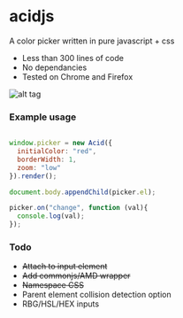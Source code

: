 acidjs
======

A color picker written in pure javascript + css
* Less than 300 lines of code
* No dependancies
* Tested on Chrome and Firefox

![alt tag](https://raw.github.com/roberttod/acidjs/master/preview.png)

### Example usage

```javascript

window.picker = new Acid({
  initialColor: "red",
  borderWidth: 1,
  zoom: "low"
}).render();

document.body.appendChild(picker.el);

picker.on("change", function (val){
  console.log(val);
});

```

### Todo
* ~~Attach to input element~~
* ~~Add commonjs/AMD wrapper~~
* ~~Namespace CSS~~
* Parent element collision detection option
* RBG/HSL/HEX inputs

